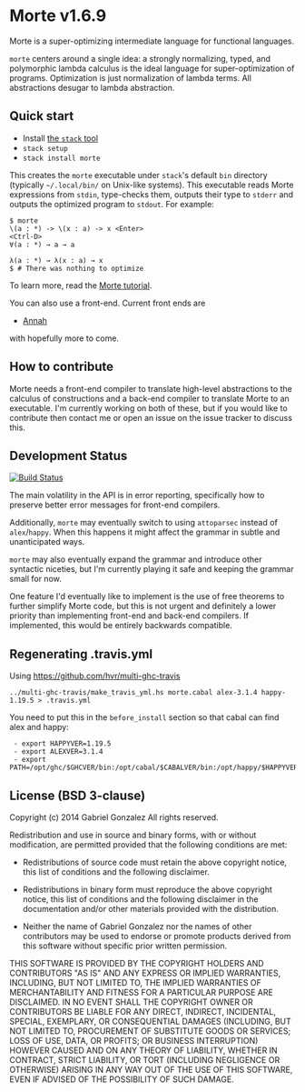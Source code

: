 # Morte v1.6.9

Morte is a super-optimizing intermediate language for functional languages.

`morte` centers around a single idea: a strongly normalizing, typed, and
polymorphic lambda calculus is the ideal language for super-optimization of
programs.  Optimization is just normalization of lambda terms.  All abstractions
desugar to lambda abstraction.

## Quick start

* Install [the `stack` tool](http://haskellstack.org/)
* `stack setup`
* `stack install morte`

This creates the `morte` executable under `stack`'s default `bin` directory
(typically `~/.local/bin/` on Unix-like systems).  This executable reads Morte
expressions from `stdin`, type-checks them, outputs their type to `stderr` and
outputs the optimized program to `stdout`.  For example:

    $ morte
    \(a : *) -> \(x : a) -> x <Enter>
    <Ctrl-D>
    ∀(a : *) → a → a
    
    λ(a : *) → λ(x : a) → x
    $ # There was nothing to optimize

To learn more, read the
[Morte tutorial](http://hackage.haskell.org/package/morte/docs/Morte-Tutorial.html).

You can also use a front-end. Current front ends are

- [Annah](https://github.com/Gabriel439/Haskell-Annah-Library)

with hopefully more to come.

## How to contribute

Morte needs a front-end compiler to translate high-level abstractions to the
calculus of constructions and a back-end compiler to translate Morte to an
executable.  I'm currently working on both of these, but if you would like to
contribute then contact me or open an issue on the issue tracker to discuss
this.

## Development Status

[![Build Status](https://travis-ci.org/Gabriel439/Haskell-Morte-Library.png)](https://travis-ci.org/Gabriel439/Haskell-Morte-Library)

The main volatility in the API is in error reporting, specifically how to
preserve better error messages for front-end compilers.

Additionally, `morte` may eventually switch to using `attoparsec` instead of
`alex`/`happy`.  When this happens it might affect the grammar in subtle and
unanticipated ways.

`morte` may also eventually expand the grammar and introduce other syntactic
niceties, but I'm currently playing it safe and keeping the grammar small for
now.

One feature I'd eventually like to implement is the use of free theorems to
further simplify Morte code, but this is not urgent and definitely a lower
priority than implementing front-end and back-end compilers.  If implemented,
this would be entirely backwards compatible.

## Regenerating .travis.yml

Using https://github.com/hvr/multi-ghc-travis

```
../multi-ghc-travis/make_travis_yml.hs morte.cabal alex-3.1.4 happy-1.19.5 > .travis.yml
```

You need to put this in the ```before_install``` section so that cabal can find alex and happy:

```
 - export HAPPYVER=1.19.5
 - export ALEXVER=3.1.4
 - export PATH=/opt/ghc/$GHCVER/bin:/opt/cabal/$CABALVER/bin:/opt/happy/$HAPPYVER/bin:/opt/alex/$ALEXVER/bin:$PATH
```

## License (BSD 3-clause)

Copyright (c) 2014 Gabriel Gonzalez
All rights reserved.

Redistribution and use in source and binary forms, with or without modification,
are permitted provided that the following conditions are met:

* Redistributions of source code must retain the above copyright notice, this
  list of conditions and the following disclaimer.

* Redistributions in binary form must reproduce the above copyright notice, this
  list of conditions and the following disclaimer in the documentation and/or
  other materials provided with the distribution.

* Neither the name of Gabriel Gonzalez nor the names of other contributors may
  be used to endorse or promote products derived from this software without
  specific prior written permission.

THIS SOFTWARE IS PROVIDED BY THE COPYRIGHT HOLDERS AND CONTRIBUTORS "AS IS" AND
ANY EXPRESS OR IMPLIED WARRANTIES, INCLUDING, BUT NOT LIMITED TO, THE IMPLIED
WARRANTIES OF MERCHANTABILITY AND FITNESS FOR A PARTICULAR PURPOSE ARE
DISCLAIMED. IN NO EVENT SHALL THE COPYRIGHT OWNER OR CONTRIBUTORS BE LIABLE FOR
ANY DIRECT, INDIRECT, INCIDENTAL, SPECIAL, EXEMPLARY, OR CONSEQUENTIAL DAMAGES
(INCLUDING, BUT NOT LIMITED TO, PROCUREMENT OF SUBSTITUTE GOODS OR SERVICES;
LOSS OF USE, DATA, OR PROFITS; OR BUSINESS INTERRUPTION) HOWEVER CAUSED AND ON
ANY THEORY OF LIABILITY, WHETHER IN CONTRACT, STRICT LIABILITY, OR TORT
(INCLUDING NEGLIGENCE OR OTHERWISE) ARISING IN ANY WAY OUT OF THE USE OF THIS
SOFTWARE, EVEN IF ADVISED OF THE POSSIBILITY OF SUCH DAMAGE.

